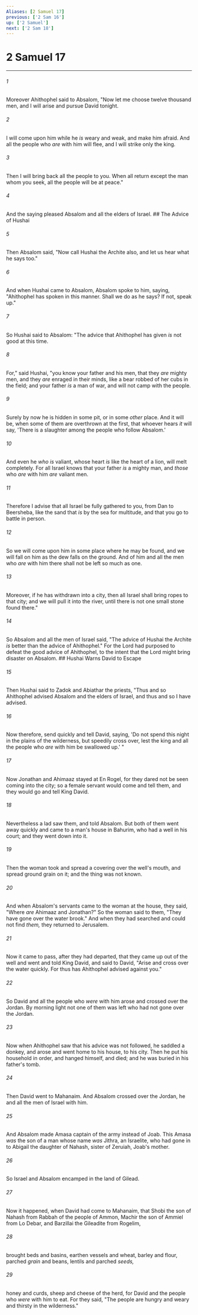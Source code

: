 ```yaml
---
Aliases: [2 Samuel 17]
previous: ['2 Sam 16']
up: ['2 Samuel']
next: ['2 Sam 18']
---
```

# 2 Samuel 17

***


###### 1 
Moreover Ahithophel said to Absalom, "Now let me choose twelve thousand men, and I will arise and pursue David tonight. 

###### 2 
I will come upon him while he _is_ weary and weak, and make him afraid. And all the people who _are_ with him will flee, and I will strike only the king. 

###### 3 
Then I will bring back all the people to you. When all return except the man whom you seek, all the people will be at peace." 

###### 4 
And the saying pleased Absalom and all the elders of Israel. ## The Advice of Hushai 

###### 5 
Then Absalom said, "Now call Hushai the Archite also, and let us hear what he says too." 

###### 6 
And when Hushai came to Absalom, Absalom spoke to him, saying, "Ahithophel has spoken in this manner. Shall we do as he says? If not, speak up." 

###### 7 
So Hushai said to Absalom: "The advice that Ahithophel has given _is_ not good at this time. 

###### 8 
For," said Hushai, "you know your father and his men, that they _are_ mighty men, and they _are_ enraged in their minds, like a bear robbed of her cubs in the field; and your father _is_ a man of war, and will not camp with the people. 

###### 9 
Surely by now he is hidden in some pit, or in some _other_ place. And it will be, when some of them are overthrown at the first, that whoever hears _it_ will say, 'There is a slaughter among the people who follow Absalom.' 

###### 10 
And even he _who is_ valiant, whose heart _is_ like the heart of a lion, will melt completely. For all Israel knows that your father _is_ a mighty man, and _those_ who _are_ with him _are_ valiant men. 

###### 11 
Therefore I advise that all Israel be fully gathered to you, from Dan to Beersheba, like the sand that _is_ by the sea for multitude, and that you go to battle in person. 

###### 12 
So we will come upon him in some place where he may be found, and we will fall on him as the dew falls on the ground. And of him and all the men who _are_ with him there shall not be left so much as one. 

###### 13 
Moreover, if he has withdrawn into a city, then all Israel shall bring ropes to that city; and we will pull it into the river, until there is not one small stone found there." 

###### 14 
So Absalom and all the men of Israel said, "The advice of Hushai the Archite _is_ better than the advice of Ahithophel." For the Lord had purposed to defeat the good advice of Ahithophel, to the intent that the Lord might bring disaster on Absalom. ## Hushai Warns David to Escape 

###### 15 
Then Hushai said to Zadok and Abiathar the priests, "Thus and so Ahithophel advised Absalom and the elders of Israel, and thus and so I have advised. 

###### 16 
Now therefore, send quickly and tell David, saying, 'Do not spend this night in the plains of the wilderness, but speedily cross over, lest the king and all the people who _are_ with him be swallowed up.' " 

###### 17 
Now Jonathan and Ahimaaz stayed at En Rogel, for they dared not be seen coming into the city; so a female servant would come and tell them, and they would go and tell King David. 

###### 18 
Nevertheless a lad saw them, and told Absalom. But both of them went away quickly and came to a man's house in Bahurim, who had a well in his court; and they went down into it. 

###### 19 
Then the woman took and spread a covering over the well's mouth, and spread ground grain on it; and the thing was not known. 

###### 20 
And when Absalom's servants came to the woman at the house, they said, "Where _are_ Ahimaaz and Jonathan?" So the woman said to them, "They have gone over the water brook." And when they had searched and could not find _them,_ they returned to Jerusalem. 

###### 21 
Now it came to pass, after they had departed, that they came up out of the well and went and told King David, and said to David, "Arise and cross over the water quickly. For thus has Ahithophel advised against you." 

###### 22 
So David and all the people who _were_ with him arose and crossed over the Jordan. By morning light not one of them was left who had not gone over the Jordan. 

###### 23 
Now when Ahithophel saw that his advice was not followed, he saddled a donkey, and arose and went home to his house, to his city. Then he put his household in order, and hanged himself, and died; and he was buried in his father's tomb. 

###### 24 
Then David went to Mahanaim. And Absalom crossed over the Jordan, he and all the men of Israel with him. 

###### 25 
And Absalom made Amasa captain of the army instead of Joab. This Amasa _was_ the son of a man whose name _was_ Jithra, an Israelite, who had gone in to Abigail the daughter of Nahash, sister of Zeruiah, Joab's mother. 

###### 26 
So Israel and Absalom encamped in the land of Gilead. 

###### 27 
Now it happened, when David had come to Mahanaim, that Shobi the son of Nahash from Rabbah of the people of Ammon, Machir the son of Ammiel from Lo Debar, and Barzillai the Gileadite from Rogelim, 

###### 28 
brought beds and basins, earthen vessels and wheat, barley and flour, parched _grain_ and beans, lentils and parched _seeds,_ 

###### 29 
honey and curds, sheep and cheese of the herd, for David and the people who _were_ with him to eat. For they said, "The people are hungry and weary and thirsty in the wilderness."

